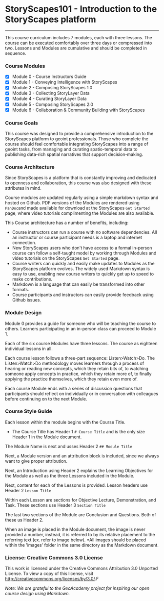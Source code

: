 # StoryScapes101 - Introduction to the StoryScapes platform
-----------

This course curriculum includes 7 modules, each with three lessons. The course can be executed comfortably over three days or compressed into two. Lessons and Modules are cumulative and should be completed in sequence.

### Course Modules

+ [x] Module 0 - Course Instructors Guide
+ [x] Module 1 - Conveying Intelligence with StoryScapes
+ [x] Module 2 - Composing StoryScapes 1.0
+ [x] Module 3 - Collecting StoryLayer Data
+ [x] Module 4 - Curating StoryLayer Data
+ [x] Module 5 - Composing StoryScapes 2.0
+ [x] Module 6 - Collaboration & Community Building with StoryScapes

### Course Goals

This course was designed to provide a comprehensive introduction to the StoryScapes platform to geoint professionals. Those who complete the course should feel comfortable integrating StoryScapes
into a range of geoint tasks, from managing and curating spatio-temporal data to publishing data-rich spatial narratives that support decision-making.

### Course Architecture

Since StoryScapes is a platform that is constantly improving and dedicated to openness and collaboration, this course was also designed with these attributes in mind.

Course modules are updated regularly using a simple markdown syntax and hosted on Github. PDF versions of the Modules are rendered using `PanDoc`and made available for download at the StoryScapes `Get Started` page, where video tutorials complimenting the Modules are also available.

This Course architecture has a number of benefits, including:
- Course instructors can run a course with no software dependencies. All an instructor or course participant needs is a laptop and internet connection.
- New StoryScapes users who don't have access to a formal in-person course can follow a self-taught model by working through Modules and video tutorials on the StoryScapes `Get Started` page.
- Course writers can quickly and easily make updates to Modules as the StoryScapes platform evolves. The widely used Markdown syntax is easy to use, enabling new course writers to quickly get up to speed to make contributions.
- Markdown is a language that can easily be transformed into other formats.
- Course participants and instructors can easily provide feedback using Github issues.

### Module Design

Module 0 provides a guide for someone who will be teaching the course to others. Learners participating in an in-person class can proceed to Module 1.

Each of the six course Modules have three lessons. The course as eighteen individual lessons in all.

Each course lesson follows a three-part sequence: Listen>Watch>Do. The Listen>Watch>Do methodology moves learners through a process of hearing or reading new concepts, which they retain bits of, to watching someone apply concepts in practice, which they retain more of, to finally applying the practice themselves, which they retain even more of.

Each course Module ends with a series of discussion questions that participants should reflect on individually or in conversation with colleagues before continuing on to the next Module.

### Course Style Guide

Each lesson within the module begins with the Course Title.

+ The Course Title has Header 1 `# Course Title` and is the only size Header 1 in the Module document.

The Module Name is next and usses Header 2 `## Module Title`

Next, a Module version and an attribution block is included, since we always want to give proper attribution.

Next, an Introduction using Header 2 explains the Learning Objectives for the Module as well as the three Lessons included in the Module.

Next, content for each of the Lessons is provided. Lesson headers use Header 2 `Lesson Title`

Within each Lesson are sections for Objective Lecture, Demonstration, and Task. These sections use Header 3 `Section Title`

The last two sections of the Module are Conclusion and Questions. Both of these us Header 2.

When an image is placed in the Module document, the image is never provided a number,
instead, it is referred to by its relative placement to the referring text (ex.
refer to image below).  *All images should be placed within the 'images' folder
in the same directory as the Markdown document.

### License: Creative Commons 3.0 License

This work is licensed under the Creative Commons Attribution 3.0 Unported License.  To view a copy of this license, visit <http://creativecommons.org/licenses/by/3.0/>.F

_Note: We are grateful to the GeoAcademy project for inspiring our open course design using Markdown._
